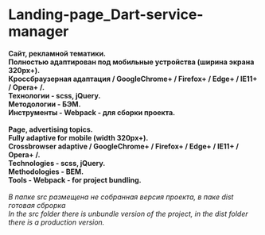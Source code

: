 # Landing-page_Dart-service-manager
<strong>
Сайт, рекламной тематики. <br/>
Полностью адаптирован под мобильные устройства (ширина экрана 320px+). <br/>
Кроссбраузерная адаптация / GoogleChrome+ / Firefox+ / Edge+ / IE11+ / Opera+ /. <br/>
Технологии - scss, jQuery.<br/>
Методологии - БЭМ. <br/>
Инструменты - Webpack - для сборки проекта. <br/>
<br/>
Page, advertising topics. <br/>
Fully adaptive for mobile (width 320px+). <br/>
Crossbrowser adaptive / GoogleChrome+ / Firefox+ / Edge+ / IE11+ / Opera+ /. <br/>
Technologies - scss, jQuery. <br/> 
Methodologies - BEM. <br/>
Tools - Webpack - for project bundling. <br/>
</strong>
<br/>
<em>В папке src размещена не собранная версия проекта, в паке dist готовая сброрка</em>
<br/>
<em>In the src folder there is unbundle version of the project, in the dist folder there is a production version.<em/>
